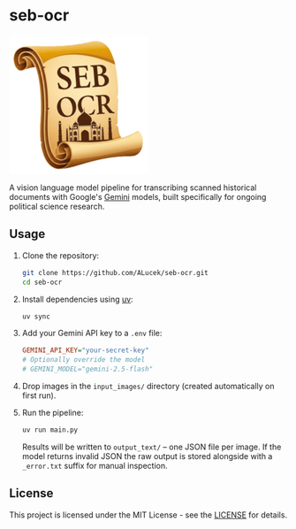 # seb-ocr

<img src="./seb_ocr_logo.png" width=250>

A vision language model pipeline for transcribing scanned historical documents with Google's [Gemini](https://ai.google.dev/gemini-api/docs/models) models, built specifically for ongoing political science research.

## Usage

1. Clone the repository:
    ```bash
    git clone https://github.com/ALucek/seb-ocr.git
    cd seb-ocr
    ```

2. Install dependencies using [uv](https://docs.astral.sh/uv/):

    ```bash
    uv sync
    ```

2.  Add your Gemini API key to a `.env` file:

    ```ini
    GEMINI_API_KEY="your-secret-key"
    # Optionally override the model
    # GEMINI_MODEL="gemini-2.5-flash"
    ```

3.  Drop images in the `input_images/` directory (created automatically on first run).

4.  Run the pipeline:

    ```bash
    uv run main.py
    ```

    Results will be written to `output_text/` – one JSON file per image. If the model returns invalid JSON the raw output is stored alongside with a `_error.txt` suffix for manual inspection.

## License

This project is licensed under the MIT License - see the [LICENSE](LICENSE) for details.
